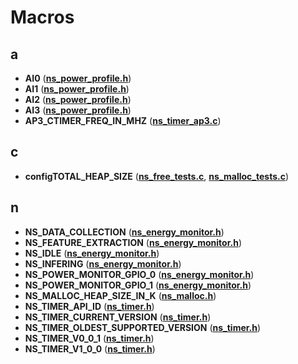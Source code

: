 
# Macros



## a

* **AI0** ([**ns\_power\_profile.h**](ns__power__profile_8h.md))
* **AI1** ([**ns\_power\_profile.h**](ns__power__profile_8h.md))
* **AI2** ([**ns\_power\_profile.h**](ns__power__profile_8h.md))
* **AI3** ([**ns\_power\_profile.h**](ns__power__profile_8h.md))
* **AP3\_CTIMER\_FREQ\_IN\_MHZ** ([**ns\_timer\_ap3.c**](ns__timer__ap3_8c.md))


## c

* **configTOTAL\_HEAP\_SIZE** ([**ns\_free\_tests.c**](ns__free__tests_8c.md), [**ns\_malloc\_tests.c**](ns__malloc__tests_8c.md))


## n

* **NS\_DATA\_COLLECTION** ([**ns\_energy\_monitor.h**](ns__energy__monitor_8h.md))
* **NS\_FEATURE\_EXTRACTION** ([**ns\_energy\_monitor.h**](ns__energy__monitor_8h.md))
* **NS\_IDLE** ([**ns\_energy\_monitor.h**](ns__energy__monitor_8h.md))
* **NS\_INFERING** ([**ns\_energy\_monitor.h**](ns__energy__monitor_8h.md))
* **NS\_POWER\_MONITOR\_GPIO\_0** ([**ns\_energy\_monitor.h**](ns__energy__monitor_8h.md))
* **NS\_POWER\_MONITOR\_GPIO\_1** ([**ns\_energy\_monitor.h**](ns__energy__monitor_8h.md))
* **NS\_MALLOC\_HEAP\_SIZE\_IN\_K** ([**ns\_malloc.h**](ns__malloc_8h.md))
* **NS\_TIMER\_API\_ID** ([**ns\_timer.h**](ns__timer_8h.md))
* **NS\_TIMER\_CURRENT\_VERSION** ([**ns\_timer.h**](ns__timer_8h.md))
* **NS\_TIMER\_OLDEST\_SUPPORTED\_VERSION** ([**ns\_timer.h**](ns__timer_8h.md))
* **NS\_TIMER\_V0\_0\_1** ([**ns\_timer.h**](ns__timer_8h.md))
* **NS\_TIMER\_V1\_0\_0** ([**ns\_timer.h**](ns__timer_8h.md))




